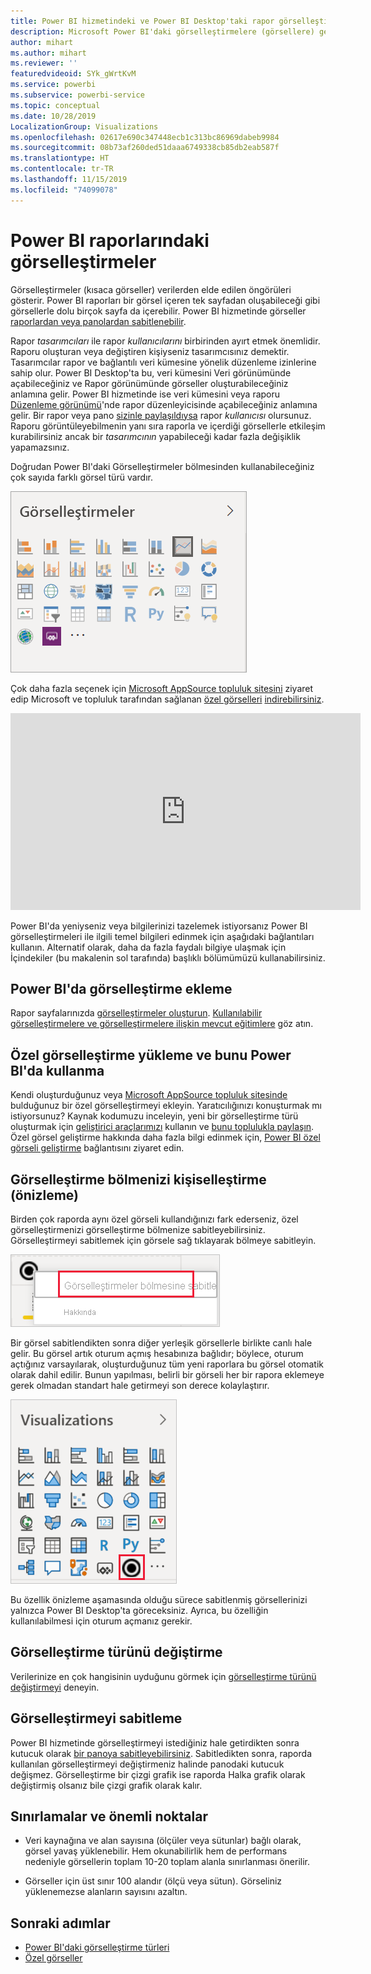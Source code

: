 ```yaml
---
title: Power BI hizmetindeki ve Power BI Desktop'taki rapor görselleştirmelerine genel bakış
description: Microsoft Power BI'daki görselleştirmelere (görsellere) genel bakış.
author: mihart
ms.author: mihart
ms.reviewer: ''
featuredvideoid: SYk_gWrtKvM
ms.service: powerbi
ms.subservice: powerbi-service
ms.topic: conceptual
ms.date: 10/28/2019
LocalizationGroup: Visualizations
ms.openlocfilehash: 02617e690c347448ecb1c313bc86969dabeb9984
ms.sourcegitcommit: 08b73af260ded51daaa6749338cb85db2eab587f
ms.translationtype: HT
ms.contentlocale: tr-TR
ms.lasthandoff: 11/15/2019
ms.locfileid: "74099078"
---
```

# <a name="visualizations-in-power-bi-reports"></a>Power BI raporlarındaki görselleştirmeler

Görselleştirmeler (kısaca görseller) verilerden elde edilen öngörüleri gösterir. Power BI raporları bir görsel içeren tek sayfadan oluşabileceği gibi görsellerle dolu birçok sayfa da içerebilir. Power BI hizmetinde görseller [raporlardan veya panolardan sabitlenebilir](../service-dashboard-pin-tile-from-report.md).

Rapor *tasarımcıları* ile rapor *kullanıcılarını* birbirinden ayırt etmek önemlidir.  Raporu oluşturan veya değiştiren kişiyseniz tasarımcısınız demektir.  Tasarımcılar rapor ve bağlantılı veri kümesine yönelik düzenleme izinlerine sahip olur. Power BI Desktop'ta bu, veri kümesini Veri görünümünde açabileceğiniz ve Rapor görünümünde görseller oluşturabileceğiniz anlamına gelir. Power BI hizmetinde ise veri kümesini veya raporu [Düzenleme görünümü](../consumer/end-user-reading-view.md)'nde rapor düzenleyicisinde açabileceğiniz anlamına gelir. Bir rapor veya pano [sizinle paylaşıldıysa](../consumer/end-user-shared-with-me.md) rapor *kullanıcısı* olursunuz. Raporu görüntüleyebilmenin yanı sıra raporla ve içerdiği görsellerle etkileşim kurabilirsiniz ancak bir *tasarımcının* yapabileceği kadar fazla değişiklik yapamazsınız.

Doğrudan Power BI'daki Görselleştirmeler bölmesinden kullanabileceğiniz çok sayıda farklı görsel türü vardır.

![her görselleştirme türüne ait simgeleri içeren bölme](media/power-bi-report-visualizations/power-bi-icons.png)

Çok daha fazla seçenek için [Microsoft AppSource topluluk sitesini](https://appsource.microsoft.com) ziyaret edip Microsoft ve topluluk tarafından sağlanan [özel görselleri](../developer/visuals/custom-visual-develop-tutorial.md) [indirebilirsiniz](https://appsource.microsoft.com/marketplace/apps?page=1&product=power-bi-visuals).

<iframe width="560" height="315" src="https://www.youtube.com/embed/SYk_gWrtKvM?list=PL1N57mwBHtN0JFoKSR0n-tBkUJHeMP2cP" frameborder="0" allowfullscreen></iframe>


Power BI'da yeniyseniz veya bilgilerinizi tazelemek istiyorsanız Power BI görselleştirmeleri ile ilgili temel bilgileri edinmek için aşağıdaki bağlantıları kullanın.  Alternatif olarak, daha da fazla faydalı bilgiye ulaşmak için İçindekiler (bu makalenin sol tarafında) başlıklı bölümümüzü kullanabilirsiniz.

## <a name="add-a-visualization-in-power-bi"></a>Power BI'da görselleştirme ekleme

Rapor sayfalarınızda [görselleştirmeler oluşturun](power-bi-report-add-visualizations-i.md). [Kullanılabilir görselleştirmelere ve görselleştirmelere ilişkin mevcut eğitimlere](power-bi-visualization-types-for-reports-and-q-and-a.md) göz atın. 

## <a name="upload-a-custom-visualization-and-use-it-in-power-bi"></a>Özel görselleştirme yükleme ve bunu Power BI'da kullanma

Kendi oluşturduğunuz veya [Microsoft AppSource topluluk sitesinde](https://appsource.microsoft.com/marketplace/apps?product=power-bi-visuals) bulduğunuz bir özel görselleştirmeyi ekleyin. Yaratıcılığınızı konuşturmak mı istiyorsunuz? Kaynak kodumuzu inceleyin, yeni bir görselleştirme türü oluşturmak için [geliştirici araçlarımızı](../developer/visuals/custom-visual-develop-tutorial.md) kullanın ve [bunu toplulukla paylaşın](../developer/office-store.md). Özel görsel geliştirme hakkında daha fazla bilgi edinmek için, [Power BI özel görseli geliştirme](../developer/visuals/custom-visual-develop-tutorial.md) bağlantısını ziyaret edin.

## <a name="personalize-your-visualization-pane-preview"></a>Görselleştirme bölmenizi kişiselleştirme (önizleme)

Birden çok raporda aynı özel görseli kullandığınızı fark ederseniz, özel görselleştirmenizi görselleştirme bölmenize sabitleyebilirsiniz. Görselleştirmeyi sabitlemek için görsele sağ tıklayarak bölmeye sabitleyin.

![Görselleştirme bölmesine sabitleme](media/power-bi-report-visualizations/power-bi-pin-custom-visual-option.png)

Bir görsel sabitlendikten sonra diğer yerleşik görsellerle birlikte canlı hale gelir. Bu görsel artık oturum açmış hesabınıza bağlıdır; böylece, oturum açtığınız varsayılarak, oluşturduğunuz tüm yeni raporlara bu görsel otomatik olarak dahil edilir. Bunun yapılması, belirli bir görseli her bir rapora eklemeye gerek olmadan standart hale getirmeyi son derece kolaylaştırır.

![Kişiselleştirilmiş görselleştirme bölmesi](media/power-bi-report-visualizations/power-bi-personalized-visualization-pane.png)

Bu özellik önizleme aşamasında olduğu sürece sabitlenmiş görsellerinizi yalnızca Power BI Desktop'ta göreceksiniz. Ayrıca, bu özelliğin kullanılabilmesi için oturum açmanız gerekir.

## <a name="change-the-visualization-type"></a>Görselleştirme türünü değiştirme

Verilerinize en çok hangisinin uyduğunu görmek için [görselleştirme türünü değiştirmeyi](power-bi-report-change-visualization-type.md) deneyin.

## <a name="pin-the-visualization"></a>Görselleştirmeyi sabitleme

Power BI hizmetinde görselleştirmeyi istediğiniz hale getirdikten sonra kutucuk olarak [bir panoya sabitleyebilirsiniz](../service-dashboard-pin-tile-from-report.md). Sabitledikten sonra, raporda kullanılan görselleştirmeyi değiştirmeniz halinde panodaki kutucuk değişmez. Görselleştirme bir çizgi grafik ise raporda Halka grafik olarak değiştirmiş olsanız bile çizgi grafik olarak kalır.

## <a name="limitations-and-considerations"></a>Sınırlamalar ve önemli noktalar
- Veri kaynağına ve alan sayısına (ölçüler veya sütunlar) bağlı olarak, görsel yavaş yüklenebilir.  Hem okunabilirlik hem de performans nedeniyle görsellerin toplam 10-20 toplam alanla sınırlanması önerilir. 

- Görseller için üst sınır 100 alandır (ölçü veya sütun). Görseliniz yüklenemezse alanların sayısını azaltın.   

## <a name="next-steps"></a>Sonraki adımlar

* [Power BI'daki görselleştirme türleri](power-bi-visualization-types-for-reports-and-q-and-a.md)
* [Özel görseller](../developer/power-bi-custom-visuals.md)
